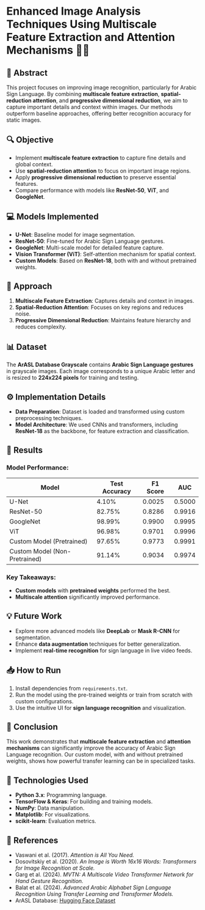 # Enhanced Image Analysis Techniques Using Multiscale Feature Extraction and Attention Mechanisms 📸✨

## 📝 Abstract
This project focuses on improving image recognition, particularly for Arabic Sign Language. By combining **multiscale feature extraction**, **spatial-reduction attention**, and **progressive dimensional reduction**, we aim to capture important details and context within images. Our methods outperform baseline approaches, offering better recognition accuracy for static images.

## 🔍 Objective
- Implement **multiscale feature extraction** to capture fine details and global context.
- Use **spatial-reduction attention** to focus on important image regions.
- Apply **progressive dimensional reduction** to preserve essential features.
- Compare performance with models like **ResNet-50**, **ViT**, and **GoogleNet**.

## 💻 Models Implemented
- **U-Net**: Baseline model for image segmentation.
- **ResNet-50**: Fine-tuned for Arabic Sign Language gestures.
- **GoogleNet**: Multi-scale model for detailed feature capture.
- **Vision Transformer (ViT)**: Self-attention mechanism for spatial context.
- **Custom Models**: Based on **ResNet-18**, both with and without pretrained weights.

## 🧠 Approach
1. **Multiscale Feature Extraction**: Captures details and context in images.
2. **Spatial-Reduction Attention**: Focuses on key regions and reduces noise.
3. **Progressive Dimensional Reduction**: Maintains feature hierarchy and reduces complexity.

## 📊 Dataset
The **ArASL Database Grayscale** contains **Arabic Sign Language gestures** in grayscale images. Each image corresponds to a unique Arabic letter and is resized to **224x224 pixels** for training and testing.

## ⚙️ Implementation Details
- **Data Preparation**: Dataset is loaded and transformed using custom preprocessing techniques.
- **Model Architecture**: We used CNNs and transformers, including **ResNet-18** as the backbone, for feature extraction and classification.

## 🚀 Results
### Model Performance:
| Model                 | Test Accuracy | F1 Score | AUC  |
|-----------------------|---------------|----------|------|
| U-Net                 | 4.10%         | 0.0025   | 0.5000|
| ResNet-50             | 82.75%        | 0.8286   | 0.9916|
| GoogleNet             | 98.99%        | 0.9900   | 0.9995|
| ViT                   | 96.98%        | 0.9701   | 0.9996|
| Custom Model (Pretrained) | 97.65%    | 0.9773   | 0.9991|
| Custom Model (Non-Pretrained) | 91.14% | 0.9034   | 0.9974|

### Key Takeaways:
- **Custom models** with **pretrained weights** performed the best.
- **Multiscale attention** significantly improved performance.

## 💡 Future Work
- Explore more advanced models like **DeepLab** or **Mask R-CNN** for segmentation.
- Enhance **data augmentation** techniques for better generalization.
- Implement **real-time recognition** for sign language in live video feeds.

## 📥 How to Run
1. Install dependencies from `requirements.txt`.
2. Run the model using the pre-trained weights or train from scratch with custom configurations.
3. Use the intuitive UI for **sign language recognition** and visualization.

## 📅 Conclusion
This work demonstrates that **multiscale feature extraction** and **attention mechanisms** can significantly improve the accuracy of Arabic Sign Language recognition. Our custom model, with and without pretrained weights, shows how powerful transfer learning can be in specialized tasks.

## 🤖 Technologies Used
- **Python 3.x**: Programming language.
- **TensorFlow & Keras**: For building and training models.
- **NumPy**: Data manipulation.
- **Matplotlib**: For visualizations.
- **scikit-learn**: Evaluation metrics.

## 📄 References
- Vaswani et al. (2017). *Attention is All You Need.*
- Dosovitskiy et al. (2020). *An Image is Worth 16x16 Words: Transformers for Image Recognition at Scale.*
- Garg et al. (2024). *MVTN: A Multiscale Video Transformer Network for Hand Gesture Recognition.*
- Balat et al. (2024). *Advanced Arabic Alphabet Sign Language Recognition Using Transfer Learning and Transformer Models.*
- ArASL Database: [Hugging Face Dataset](https://huggingface.co/datasets/pain/ArASL_Database_Grayscale)
